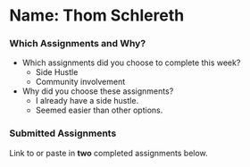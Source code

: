 # Name: Thom Schlereth

### Which Assignments and Why?
- Which assignments did you choose to complete this week?
  - Side Hustle
  - Community involvement
- Why did you choose these assignments?
  - I already have a side hustle.
  - Seemed easier than other options.

### Submitted Assignments

Link to or paste in **two** completed assignments below.
